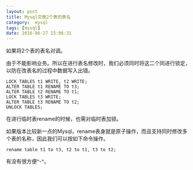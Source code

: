 ```yaml
---
layout: post
title: Mysql交换2个表的表名
category:  mysql
tags: [mysql]
date: 2016-06-27 15:06:31
---
```


如果将2个表的表名对调。

由于不能影响业务。所以在进行表名修改时，我们必须同时将这二个同进行锁定，以防在改表名的过程中数据写入出错。

```
LOCK TABLES t1 WRITE, t2 WRITE;
ALTER TABLE t1 RENAME TO t3;
ALTER TABLE t2 RENAME TO t1;
LOCK TABLES t3 WRITE;
ALTER TABLE t3 RENAME TO t2;
UNLOCK TABLES;
```

在进行临时表rename的时候，也需对临时表加锁。

如果版本比较新一点的Mysql，rename表身就是原子操作，而且支持同时修改多个表的名称，因此我们可以按如下命令操作。

```
rename table t1 to t3, t2 to t1, t3 to t2;
```

有没有很方便^-^。
